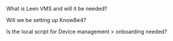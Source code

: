 What is Leen VMS and will it be needed?

Will we be setting up KnowBe4?

Is the local script for Device management > onboarding needed?



